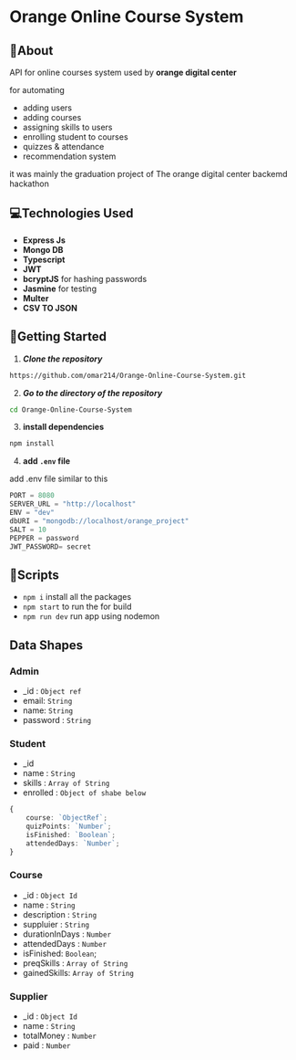 # Orange Online Course System

## 🚩About<a name = "about"></a>

API for online courses system used by **orange digital center**

for automating

- adding users
- adding courses
- assigning skills to users
- enrolling student to courses
- quizzes & attendance
- recommendation system

it was mainly the graduation project of The orange digital center backemd hackathon

## 💻Technologies Used<a name = "build"></a>

- **Express Js**
- **Mongo DB**
- **Typescript**
- **JWT**
- **bcryptJS** for hashing passwords
- **Jasmine** for testing
- **Multer**
- **CSV TO JSON**

## 🏁Getting Started <a name = "start"></a>

1. **_Clone the repository_**

```bash
https://github.com/omar214/Orange-Online-Course-System.git
```

2. **_Go to the directory of the repository_**

```bash
cd Orange-Online-Course-System
```

3. **install dependencies**

```bash
npm install

```

4. **add `.env` file**

add .env file similar to this

```py
PORT = 8080
SERVER_URL = "http://localhost"
ENV = "dev"
dbURI = "mongodb://localhost/orange_project"
SALT = 10
PEPPER = password
JWT_PASSWORD= secret

```

## 🏁Scripts <a name = "Scripts"></a>

- `npm i` install all the packages
- `npm start` to run the for build
- `npm run dev` run app using nodemon

## Data Shapes

### Admin

- \_id : `Object ref`
- email: `String`
- name: `String`
- password : `String`

### Student

- \_id
- name : `String`
- skills : `Array of String`
- enrolled : `Object of shabe below`

```ts
{
	course: `ObjectRef`;
	quizPoints: `Number`;
	isFinished: `Boolean`;
	attendedDays: `Number`;
}
```

### Course

- \_id : `Object Id`
- name : `String`
- description : `String`
- suppluier : `String`
- durationInDays : `Number`
- attendedDays : `Number`
- isFinished: `Boolean`;
- preqSkills : `Array of String`
- gainedSkills: `Array of String`

### Supplier

- \_id : `Object Id`
- name : `String`
- totalMoney : `Number`
- paid : `Number`
